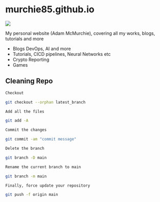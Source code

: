 # murchie85.github.io


![](https://github.com/murchie85/murchie85/raw/master/starmap.png)

My personal website (Adam McMurchie), covering all my works, blogs, tutorials and more 

* Blogs DevOps, AI and more
* Tutorials, CICD pipelines, Neural Networks etc
* Crypto Reporting 
* Games 

 
  


## Cleaning Repo 

 ```sh
 Checkout

git checkout --orphan latest_branch

Add all the files

git add -A

Commit the changes

git commit -am "commit message"

Delete the branch

git branch -D main

Rename the current branch to main

git branch -m main

Finally, force update your repository

git push -f origin main


```